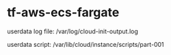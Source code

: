 # tf-aws-ecs-fargate

userdata log file: /var/log/cloud-init-output.log

userdata script: /var/lib/cloud/instance/scripts/part-001
